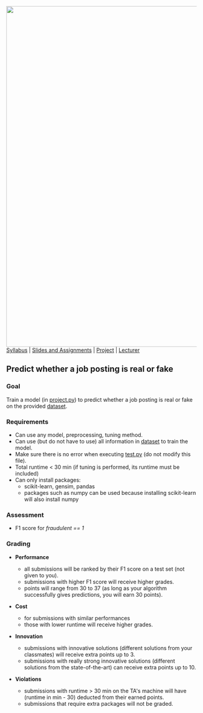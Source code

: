 [<img width=900 src="https://github.com/hil-se/fds/blob/master/img/title.png?raw=yes">](https://github.com/hil-se/fds/blob/master/README.md)   
[Syllabus](https://github.com/hil-se/fds/blob/master/README.md) |
[Slides and Assignments](https://github.com/hil-se/fds/blob/master/assignments/README.md) |
[Project](https://github.com/hil-se/fds/blob/master/assignments/project.md) |
[Lecturer](http://zhe-yu.github.io) 

## Predict whether a job posting is real or fake

### Goal
Train a model (in [project.py](https://github.com/hil-se/fds/blob/master/assignments/project/project.py)) to predict whether a job posting is real or fake on the provided [dataset](https://github.com/hil-se/fds/blob/master/assignments/data/job_train.csv).

### Requirements

- Can use any model, preprocessing, tuning method. 
- Can use (but do not have to use) all information in [dataset](https://github.com/hil-se/fds/blob/master/assignments/data/job_train.csv) to train the model.
- Make sure there is no error when executing [test.py](https://github.com/hil-se/fds/blob/master/assignments/project/test.py) (do not modify this file).
- Total runtime < 30 min (if tuning is performed, its runtime must be included)
- Can only install packages: 
  + scikit-learn, gensim, pandas 
  + packages such as numpy can be used because installing scikit-learn will also install numpy
  
### Assessment

- F1 score for *fraudulent == 1* 

### Grading

- **Performance**
  + all submissions will be ranked by their F1 score on a test set (not given to you).
  + submissions with higher F1 score will receive higher grades.
  + points will range from 30 to 37 (as long as your algorithm successfully gives predictions, you will earn 30 points).

- **Cost**
  + for submissions with similar performances
  + those with lower runtime will receive higher grades.

- **Innovation**
  + submissions with innovative solutions (different solutions from your classmates) will receive extra points up to 3.
  + submissions with really strong innovative solutions (different solutions from the state-of-the-art) can receive extra points up to 10.
  
- **Violations**
  + submissions with runtime > 30 min on the TA's machine will have (runtime in min - 30) deducted from their earned points.
  + submissions that require extra packages will not be graded.


